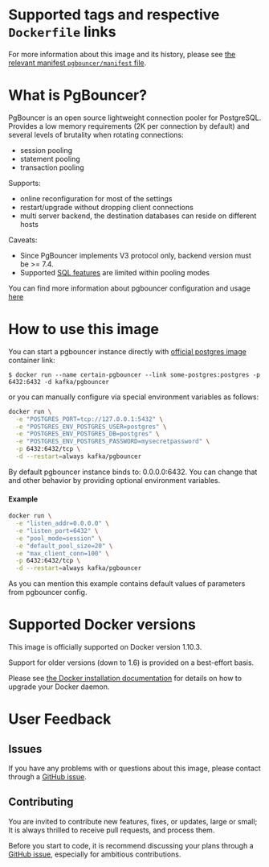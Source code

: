 Supported tags and respective `Dockerfile` links
================================================


For more information about this image and its history, please see [the relevant manifest `pgbouncer/manifest` file](https://github.com/ofkindness/docker-pgbouncer/tree/master/manifest).

What is PgBouncer?
==================

PgBouncer is an open source lightweight connection pooler for PostgreSQL. Provides a low memory requirements (2K per connection by default) and several levels of brutality when rotating connections:

-	session pooling
-	statement pooling
-	transaction pooling

Supports:

-	online reconfiguration for most of the settings
-	restart/upgrade without dropping client connections
-	multi server backend, the destination databases can reside on different hosts

Caveats:

-	Since PgBouncer implements V3 protocol only, backend version must be >= 7.4.
-	Supported [SQL features](https://pgbouncer.github.io/features.html) are limited within pooling modes

You can find more information about pgbouncer configuration and usage [here](https://pgbouncer.github.io/faq.html)

How to use this image
=====================

You can start a pgbouncer instance directly with [official postgres image](https://hub.docker.com/_/postgres/) container link:

```console
$ docker run --name certain-pgbouncer --link some-postgres:postgres -p 6432:6432 -d kafka/pgbouncer
```

or you can manually configure via special environment variables as follows:

```bash
docker run \
  -e "POSTGRES_PORT=tcp://127.0.0.1:5432" \
  -e "POSTGRES_ENV_POSTGRES_USER=postgres" \
  -e "POSTGRES_ENV_POSTGRES_DB=postgres" \
  -e "POSTGRES_ENV_POSTGRES_PASSWORD=mysecretpassword" \
  -p 6432:6432/tcp \
  -d --restart=always kafka/pgbouncer
```

By default pgbouncer instance binds to: 0.0.0.0:6432. You can change that and other behavior by providing optional environment variables.

#### Example

```bash
docker run \
  -e "listen_addr=0.0.0.0" \
  -e "listen_port=6432" \
  -e "pool_mode=session" \
  -e "default_pool_size=20" \
  -e "max_client_conn=100" \
  -p 6432:6432/tcp \
  -d --restart=always kafka/pgbouncer
```

As you can mention this example contains default values of parameters from pgbouncer config.

Supported Docker versions
=========================

This image is officially supported on Docker version 1.10.3.

Support for older versions (down to 1.6) is provided on a best-effort basis.

Please see [the Docker installation documentation](https://docs.docker.com/installation/) for details on how to upgrade your Docker daemon.

User Feedback
=============

Issues
------

If you have any problems with or questions about this image, please contact through a [GitHub issue](https://github.com/ofkindness/docker-pgbouncer/issues).

Contributing
------------

You are invited to contribute new features, fixes, or updates, large or small; It is always thrilled to receive pull requests, and process them.

Before you start to code, it is recommend discussing your plans through a [GitHub issue](https://github.com/ofkindness/docker-pgbouncer/issues), especially for ambitious contributions.
